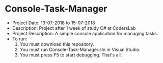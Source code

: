 # Console-Task-Manager
- Project Date: 13-07-2018 to 15-07-2018
- Description: Project after 1 week of study C# at CodersLab
- Project Description: A simple console application for managing tasks.
- To run: 
  1) You must download this repository.
  2) You must run Console-Task-Manager.sln in Visual Studio.
  3) You must press F5 to start debugging.
  That's all.
